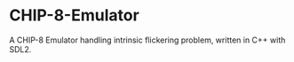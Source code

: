 # CHIP-8-Emulator
A CHIP-8 Emulator handling intrinsic flickering problem, written in C++ with SDL2.
